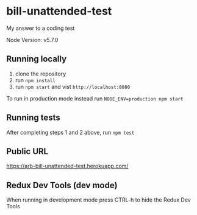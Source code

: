 # bill-unattended-test
My answer to a coding test

Node Version: v5.7.0

## Running locally

1. clone the repository
2. run `npm install`
3. run `npm start` and vist `http://localhost:8080`

To run in production mode instead run `NODE_ENV=production npm start`


## Running tests

After completing steps 1 and 2 above, run `npm test`


## Public URL

https://arb-bill-unattended-test.herokuapp.com/


## Redux Dev Tools (dev mode)

When running in development mode press CTRL-h to hide the Redux Dev Tools
